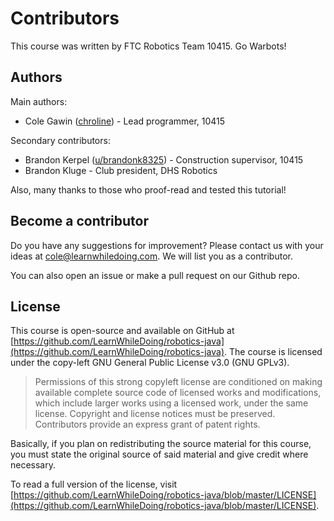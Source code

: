# Contributors

This course was written by FTC Robotics Team 10415. Go Warbots!

## Authors

Main authors:

* Cole Gawin \([chroline](https://github.com/chroline)\) - Lead programmer, 10415

Secondary contributors:

* Brandon Kerpel \([u/brandonk8325](https://www.reddit.com/user/brandonk8325)\) - Construction supervisor, 10415
* Brandon Kluge - Club president, DHS Robotics

Also, many thanks to those who proof-read and tested this tutorial!

## Become a contributor

Do you have any suggestions for improvement? Please contact us with your ideas at [cole@learnwhiledoing.com](mailto:cole@learnwhiledoing.com). We will list you as a contributor.

You can also open an issue or make a pull request on our Github repo.

## License

This course is open-source and available on GitHub at [https://github.com/LearnWhileDoing/robotics-java](https://github.com/LearnWhileDoing/robotics-java). The course is licensed under the copy-left GNU General Public License v3.0 \(GNU GPLv3\). 

> Permissions of this strong copyleft license are conditioned on making available complete source code of licensed works and modifications, which include larger works using a licensed work, under the same license. Copyright and license notices must be preserved. Contributors provide an express grant of patent rights.

Basically, if you plan on redistributing the source material for this course, you must state the original source of said material and give credit where necessary.

To read a full version of the license, visit [https://github.com/LearnWhileDoing/robotics-java/blob/master/LICENSE](https://github.com/LearnWhileDoing/robotics-java/blob/master/LICENSE).

